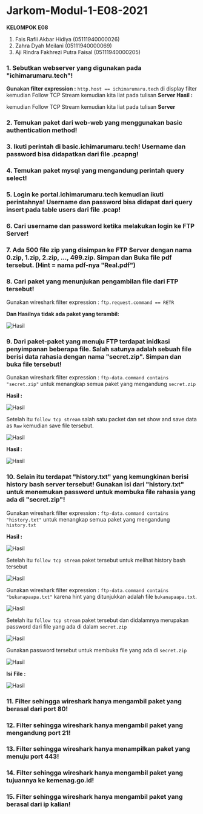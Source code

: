 # Jarkom-Modul-1-E08-2021

**KELOMPOK E08**
1. Fais Rafii Akbar Hidiya (05111940000026)
2. Zahra Dyah Meilani (05111940000069)
3. Aji Rindra Fakhrezi Putra Faisal (05111940000205)

### 1. Sebutkan webserver yang digunakan pada "ichimarumaru.tech"! 
**Gunakan filter expression :** `http.host == ichimarumaru.tech`  di display filter
kemudian Follow TCP Stream kemudian kita liat pada tulisan **Server**
  **Hasil :**
  

kemudian Follow TCP Stream kemudian kita liat pada tulisan **Server**
### 2. Temukan paket dari web-web yang menggunakan basic authentication method!
### 3. Ikuti perintah di basic.ichimarumaru.tech! Username dan password bisa didapatkan dari file .pcapng!
### 4. Temukan paket mysql yang mengandung perintah query select!
### 5. Login ke portal.ichimarumaru.tech kemudian ikuti perintahnya! Username dan password bisa didapat dari query insert pada table users dari file .pcap!
### 6. Cari username dan password ketika melakukan login ke FTP Server!
### 7. Ada 500 file zip yang disimpan ke FTP Server dengan nama 0.zip, 1.zip, 2.zip, ..., 499.zip. Simpan dan Buka file pdf tersebut. (Hint = nama pdf-nya "Real.pdf")
### 8. Cari paket yang menunjukan pengambilan file dari FTP tersebut!
  Gunakan wireshark filter expression : ```ftp.request.command == RETR```
  
  **Dan Hasilnya tidak ada paket yang terambil:** 
  
  ![Hasil](https://github.com/faisrafii/Jarkom-Modul-1-E08-2021/blob/54351ca5097bcbcfd344cfcec269abc9abe222a3/pictures/nomor%208.png) 
  
### 9. Dari paket-paket yang menuju FTP terdapat inidkasi penyimpanan beberapa file. Salah satunya adalah sebuah file berisi data rahasia dengan nama "secret.zip". Simpan dan buka file tersebut!
  Gunakan wireshark filter expression : ```ftp-data.command contains "secret.zip"``` untuk menangkap semua paket yang mengandung `secret.zip`
  
  **Hasil :**
  
  ![Hasil](https://github.com/faisrafii/Jarkom-Modul-1-E08-2021/blob/8677cf16c56ef234f8bec6a4c79a1e314a693797/pictures/nomor%209a.png)

  Setelah itu `follow tcp stream` salah satu packet dan set show and save data as `Raw` kemudian save file tersebut.
  
  ![Hasil](https://github.com/faisrafii/Jarkom-Modul-1-E08-2021/blob/8677cf16c56ef234f8bec6a4c79a1e314a693797/pictures/nomor%209b.png)

  **Hasil :**
  
  ![Hasil](https://github.com/faisrafii/Jarkom-Modul-1-E08-2021/blob/8677cf16c56ef234f8bec6a4c79a1e314a693797/pictures/nomor%209c.png)

### 10. Selain itu terdapat "history.txt" yang kemungkinan berisi history bash server tersebut! Gunakan isi dari "history.txt" untuk menemukan password untuk membuka file rahasia yang ada di "secret.zip"!
  Gunakan wireshark filter expression : ```ftp-data.command contains "history.txt"``` untuk menangkap semua paket yang mengandung `history.txt`
  
  **Hasil :**
  
  ![Hasil](https://github.com/faisrafii/Jarkom-Modul-1-E08-2021/blob/4bacd715d978581dbb7c6d238f5b0d11886be65c/pictures/nomor%2010a.png)
  
  Setelah itu `follow tcp stream` paket tersebut untuk melihat history bash tersebut
  
  ![Hasil](https://github.com/faisrafii/Jarkom-Modul-1-E08-2021/blob/4bacd715d978581dbb7c6d238f5b0d11886be65c/pictures/nomor%2010b.png)
  
  Gunakan wireshark filter expression : ```ftp-data.command contains "bukanapaapa.txt"``` karena hint yang ditunjukkan adalah file `bukanapaapa.txt`.
  
  ![Hasil](https://github.com/faisrafii/Jarkom-Modul-1-E08-2021/blob/a12c3e1a826b6c5b345588c68f2b30789f588e6b/pictures/nomor%2010f.png)
  
  
  Setelah itu `follow tcp stream` paket tersebut dan didalamnya merupakan password dari file yang ada di dalam `secret.zip`
  
  ![Hasil](https://github.com/faisrafii/Jarkom-Modul-1-E08-2021/blob/a12c3e1a826b6c5b345588c68f2b30789f588e6b/pictures/nomor%2010c.png)
  
  Gunakan password tersebut untuk membuka file yang ada di `secret.zip`
  
  ![Hasil](https://github.com/faisrafii/Jarkom-Modul-1-E08-2021/blob/a12c3e1a826b6c5b345588c68f2b30789f588e6b/pictures/nomor%2010e.png)
  
  **Isi File :**
  
  ![Hasil](https://github.com/faisrafii/Jarkom-Modul-1-E08-2021/blob/a12c3e1a826b6c5b345588c68f2b30789f588e6b/pictures/nomor%2010d.png)
  
  
### 11. Filter sehingga wireshark hanya mengambil paket yang berasal dari port 80! 
### 12. Filter sehingga wireshark hanya mengambil paket yang mengandung port 21!
### 13. Filter sehingga wireshark hanya menampilkan paket yang menuju port 443!
### 14. Filter sehingga wireshark hanya mengambil paket yang tujuannya ke kemenag.go.id!
### 15. Filter sehingga wireshark hanya mengambil paket yang berasal dari ip kalian!
